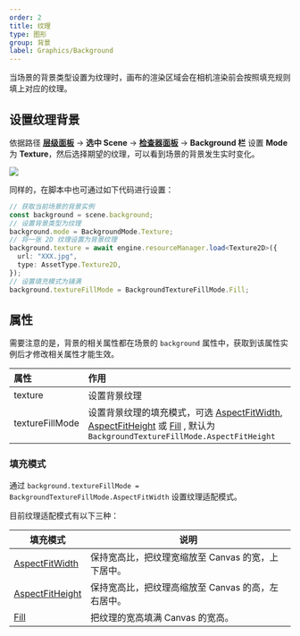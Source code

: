 ```yaml
---
order: 2
title: 纹理
type: 图形
group: 背景
label: Graphics/Background
---
```


当场景的背景类型设置为纹理时，画布的渲染区域会在相机渲染前会按照填充规则填上对应的纹理。

## 设置纹理背景

依据路径 **[层级面板](/docs/interface/hierarchy)** -> **选中 Scene** -> **[检查器面板](/docs/interface/inspector)** -> **Background 栏** 设置 **Mode** 为 **Texture**，然后选择期望的纹理，可以看到场景的背景发生实时变化。

![](https://gw.alipayobjects.com/zos/OasisHub/2673b2a2-a87b-4707-b3fc-9af334231298/2024-07-18%25252017.50.16.gif)

同样的，在脚本中也可通过如下代码进行设置：

```typescript
// 获取当前场景的背景实例
const background = scene.background;
// 设置背景类型为纹理
background.mode = BackgroundMode.Texture;
// 将一张 2D 纹理设置为背景纹理
background.texture = await engine.resourceManager.load<Texture2D>({
  url: "XXX.jpg",
  type: AssetType.Texture2D,
});
// 设置填充模式为铺满
background.textureFillMode = BackgroundTextureFillMode.Fill;
```

## 属性

需要注意的是，背景的相关属性都在场景的 `background` 属性中，获取到该属性实例后才修改相关属性才能生效。

| 属性            | 作用                                                                                                                                                                                                                                                                                  |
| :-------------- | :------------------------------------------------------------------------------------------------------------------------------------------------------------------------------------------------------------------------------------------------------------------------------------ |
| texture         | 设置背景纹理                                                                                                                                                                                                                                                                          |
| textureFillMode | 设置背景纹理的填充模式，可选 [AspectFitWidth](/apis/core/#BackgroundTextureFillMode-AspectFitWidth), [AspectFitHeight](/apis/core/#BackgroundTextureFillMode-AspectFitHeight) 或 [Fill](/apis/core/#BackgroundTextureFillMode-Fill) , 默认为 `BackgroundTextureFillMode.AspectFitHeight` |

### 填充模式

通过 `background.textureFillMode = BackgroundTextureFillMode.AspectFitWidth` 设置纹理适配模式。

目前纹理适配模式有以下三种：

| 填充模式                                                                | 说明                                               |
| ----------------------------------------------------------------------- | -------------------------------------------------- |
| [AspectFitWidth](/apis/core/#BackgroundTextureFillMode-AspectFitWidth)   | 保持宽高比，把纹理宽缩放至 Canvas 的宽，上下居中。 |
| [AspectFitHeight](/apis/core/#BackgroundTextureFillMode-AspectFitHeight) | 保持宽高比，把纹理高缩放至 Canvas 的高，左右居中。 |
| [Fill](/apis/core/#BackgroundTextureFillMode-Fill)                       | 把纹理的宽高填满 Canvas 的宽高。                   |
